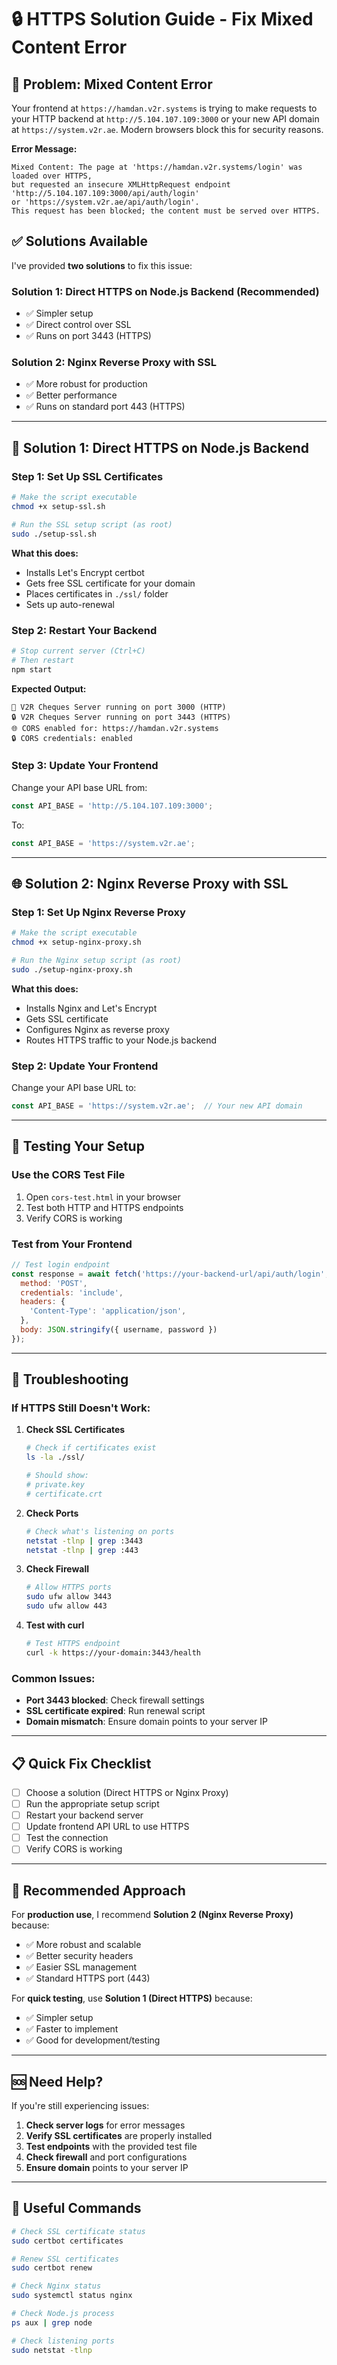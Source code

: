 # 🔒 HTTPS Solution Guide - Fix Mixed Content Error

## 🚨 **Problem: Mixed Content Error**

Your frontend at `https://hamdan.v2r.systems` is trying to make requests to your HTTP backend at `http://5.104.107.109:3000` or your new API domain at `https://system.v2r.ae`. Modern browsers block this for security reasons.

**Error Message:**
```
Mixed Content: The page at 'https://hamdan.v2r.systems/login' was loaded over HTTPS, 
but requested an insecure XMLHttpRequest endpoint 'http://5.104.107.109:3000/api/auth/login' 
or 'https://system.v2r.ae/api/auth/login'. 
This request has been blocked; the content must be served over HTTPS.
```

## ✅ **Solutions Available**

I've provided **two solutions** to fix this issue:

### **Solution 1: Direct HTTPS on Node.js Backend (Recommended)**
- ✅ Simpler setup
- ✅ Direct control over SSL
- ✅ Runs on port 3443 (HTTPS)

### **Solution 2: Nginx Reverse Proxy with SSL**
- ✅ More robust for production
- ✅ Better performance
- ✅ Runs on standard port 443 (HTTPS)

---

## 🚀 **Solution 1: Direct HTTPS on Node.js Backend**

### **Step 1: Set Up SSL Certificates**

```bash
# Make the script executable
chmod +x setup-ssl.sh

# Run the SSL setup script (as root)
sudo ./setup-ssl.sh
```

**What this does:**
- Installs Let's Encrypt certbot
- Gets free SSL certificate for your domain
- Places certificates in `./ssl/` folder
- Sets up auto-renewal

### **Step 2: Restart Your Backend**

```bash
# Stop current server (Ctrl+C)
# Then restart
npm start
```

**Expected Output:**
```
🚀 V2R Cheques Server running on port 3000 (HTTP)
🔒 V2R Cheques Server running on port 3443 (HTTPS)
🌐 CORS enabled for: https://hamdan.v2r.systems
🔒 CORS credentials: enabled
```

### **Step 3: Update Your Frontend**

Change your API base URL from:
```javascript
const API_BASE = 'http://5.104.107.109:3000';
```

To:
```javascript
const API_BASE = 'https://system.v2r.ae';
```

---

## 🌐 **Solution 2: Nginx Reverse Proxy with SSL**

### **Step 1: Set Up Nginx Reverse Proxy**

```bash
# Make the script executable
chmod +x setup-nginx-proxy.sh

# Run the Nginx setup script (as root)
sudo ./setup-nginx-proxy.sh
```

**What this does:**
- Installs Nginx and Let's Encrypt
- Gets SSL certificate
- Configures Nginx as reverse proxy
- Routes HTTPS traffic to your Node.js backend

### **Step 2: Update Your Frontend**

Change your API base URL to:
```javascript
const API_BASE = 'https://system.v2r.ae';  // Your new API domain
```

---

## 🧪 **Testing Your Setup**

### **Use the CORS Test File**

1. Open `cors-test.html` in your browser
2. Test both HTTP and HTTPS endpoints
3. Verify CORS is working

### **Test from Your Frontend**

```javascript
// Test login endpoint
const response = await fetch('https://your-backend-url/api/auth/login', {
  method: 'POST',
  credentials: 'include',
  headers: {
    'Content-Type': 'application/json',
  },
  body: JSON.stringify({ username, password })
});
```

---

## 🔧 **Troubleshooting**

### **If HTTPS Still Doesn't Work:**

1. **Check SSL Certificates**
   ```bash
   # Check if certificates exist
   ls -la ./ssl/
   
   # Should show:
   # private.key
   # certificate.crt
   ```

2. **Check Ports**
   ```bash
   # Check what's listening on ports
   netstat -tlnp | grep :3443
   netstat -tlnp | grep :443
   ```

3. **Check Firewall**
   ```bash
   # Allow HTTPS ports
   sudo ufw allow 3443
   sudo ufw allow 443
   ```

4. **Test with curl**
   ```bash
   # Test HTTPS endpoint
   curl -k https://your-domain:3443/health
   ```

### **Common Issues:**

- **Port 3443 blocked**: Check firewall settings
- **SSL certificate expired**: Run renewal script
- **Domain mismatch**: Ensure domain points to your server IP

---

## 📋 **Quick Fix Checklist**

- [ ] Choose a solution (Direct HTTPS or Nginx Proxy)
- [ ] Run the appropriate setup script
- [ ] Restart your backend server
- [ ] Update frontend API URL to use HTTPS
- [ ] Test the connection
- [ ] Verify CORS is working

---

## 🎯 **Recommended Approach**

For **production use**, I recommend **Solution 2 (Nginx Reverse Proxy)** because:
- ✅ More robust and scalable
- ✅ Better security headers
- ✅ Easier SSL management
- ✅ Standard HTTPS port (443)

For **quick testing**, use **Solution 1 (Direct HTTPS)** because:
- ✅ Simpler setup
- ✅ Faster to implement
- ✅ Good for development/testing

---

## 🆘 **Need Help?**

If you're still experiencing issues:

1. **Check server logs** for error messages
2. **Verify SSL certificates** are properly installed
3. **Test endpoints** with the provided test file
4. **Check firewall** and port configurations
5. **Ensure domain** points to your server IP

---

## 🔗 **Useful Commands**

```bash
# Check SSL certificate status
sudo certbot certificates

# Renew SSL certificates
sudo certbot renew

# Check Nginx status
sudo systemctl status nginx

# Check Node.js process
ps aux | grep node

# Check listening ports
sudo netstat -tlnp
```
